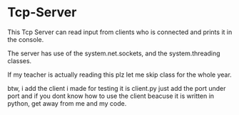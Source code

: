 # Tcp-Server

This Tcp Server can read input from clients who is connected and prints it in the console.

The server has use of the system.net.sockets, and the system.threading classes.

If my teacher is actually reading this plz let me skip class for the whole year.

btw, i add the client i made for testing it is client.py just add the port under port
and if you dont know how to use the client beacuse it is written  in python,
get away from me and my code.

